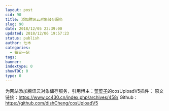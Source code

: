 ```yaml
---
layout: post
cid: 90
title: 添加腾讯云对象储存服务
slug: 90
date: 2018/12/05 22:39:00
updated: 2018/12/06 19:57:23
status: publish
author: 七木
categories: 
  - 每日一记
tags: 
banner: 
indextype: 0
showTOC: 0
type: 0
---
```



为网站添加腾讯云对象储存服务，引用博主：[菜菜子][1]的cosUploadV5插件：
原文链接：https://www.cc430.cn/index.php/archives/458/
Github：https://github.com/dishCheng/cosUploadV5


  [1]: https://www.cc430.cn/